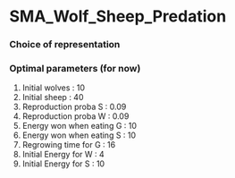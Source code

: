 # SMA_Wolf_Sheep_Predation

### Choice of representation

### Optimal parameters (for now)
1. Initial wolves : 10 
2. Initial sheep : 40
3. Reproduction proba S : 0.09
4. Reproduction proba W : 0.09
5. Energy won when eating G : 10
6. Energy won when eating S : 10
7. Regrowing time for G : 16
8. Initial Energy for W : 4
9. Initial Energy for S : 10